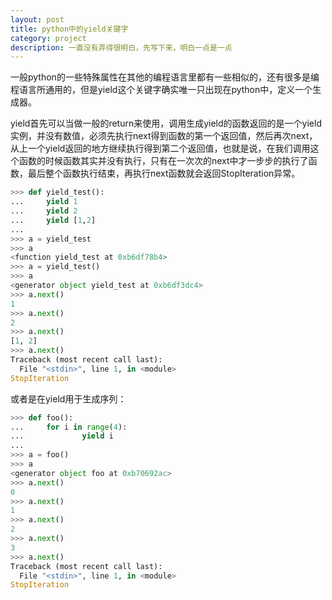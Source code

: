 ```yaml
---
layout: post
title: python中的yield关键字
category: project
description: 一直没有弄得很明白，先写下来，明白一点是一点
---
```


一般python的一些特殊属性在其他的编程语言里都有一些相似的，还有很多是编程语言所通用的，但是yield这个关键字确实唯一只出现在python中，定义一个生成器。

yield首先可以当做一般的return来使用，调用生成yield的函数返回的是一个yield实例，并没有数值，必须先执行next得到函数的第一个返回值，然后再次next，从上一个yield返回的地方继续执行得到第二个返回值，也就是说，在我们调用这个函数的时候函数其实并没有执行，只有在一次次的next中才一步步的执行了函数，最后整个函数执行结束，再执行next函数就会返回StopIteration异常。

``` python
>>> def yield_test():
...     yield 1
...     yield 2
...     yield [1,2]
...
>>> a = yield_test
>>> a
<function yield_test at 0xb6df78b4>
>>> a = yield_test()
>>> a
<generator object yield_test at 0xb6df3dc4>
>>> a.next()
1
>>> a.next()
2
>>> a.next()
[1, 2]
>>> a.next()
Traceback (most recent call last):
  File "<stdin>", line 1, in <module>
StopIteration

```

或者是在yield用于生成序列：

```python
>>> def foo():
...     for i in range(4):
...             yield i
...
>>> a = foo()
>>> a
<generator object foo at 0xb70692ac>
>>> a.next()
0
>>> a.next()
1
>>> a.next()
2
>>> a.next()
3
>>> a.next()
Traceback (most recent call last):
  File "<stdin>", line 1, in <module>
StopIteration

```
